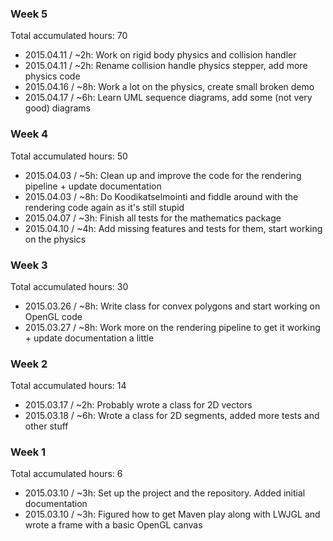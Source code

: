 ### Week 5
Total accumulated hours: 70
- 2015.04.11 /  ~2h: Work on rigid body physics and collision handler
- 2015.04.11 /  ~2h: Rename collision handle physics stepper, add more physics code
- 2015.04.16 /  ~8h: Work a lot on the physics, create small broken demo
- 2015.04.17 /  ~6h: Learn UML sequence diagrams, add some (not very good) diagrams

### Week 4
Total accumulated hours: 50
- 2015.04.03 /  ~5h: Clean up and improve the code for the rendering pipeline + update documentation
- 2015.04.03 /  ~8h: Do Koodikatselmointi and fiddle around with the rendering code again as it's still stupid
- 2015.04.07 /  ~3h: Finish all tests for the mathematics package
- 2015.04.10 /  ~4h: Add missing features and tests for them, start working on the physics

### Week 3
Total accumulated hours: 30
- 2015.03.26 /  ~8h: Write class for convex polygons and start working on OpenGL code
- 2015.03.27 /  ~8h: Work more on the rendering pipeline to get it working + update documentation a little

### Week 2
Total accumulated hours: 14
- 2015.03.17 /  ~2h: Probably wrote a class for 2D vectors
- 2015.03.18 /  ~6h: Wrote a class for 2D segments, added more tests and other stuff

### Week 1
Total accumulated hours: 6
- 2015.03.10 /  ~3h: Set up the project and the repository. Added initial documentation
- 2015.03.10 /  ~3h: Figured how to get Maven play along with LWJGL and wrote a frame with a basic OpenGL canvas